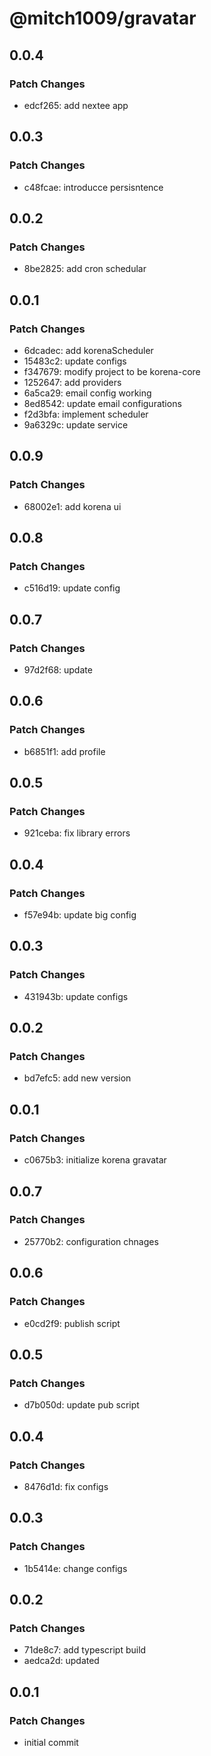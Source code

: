 # @mitch1009/gravatar

## 0.0.4

### Patch Changes

- edcf265: add nextee app

## 0.0.3

### Patch Changes

- c48fcae: introducce persisntence

## 0.0.2

### Patch Changes

- 8be2825: add cron schedular

## 0.0.1

### Patch Changes

- 6dcadec: add korenaScheduler
- 15483c2: update configs
- f347679: modify project to be korena-core
- 1252647: add providers
- 6a5ca29: email config working
- 8ed8542: update email configurations
- f2d3bfa: implement scheduler
- 9a6329c: update service

## 0.0.9

### Patch Changes

- 68002e1: add korena ui

## 0.0.8

### Patch Changes

- c516d19: update config

## 0.0.7

### Patch Changes

- 97d2f68: update

## 0.0.6

### Patch Changes

- b6851f1: add profile

## 0.0.5

### Patch Changes

- 921ceba: fix library errors

## 0.0.4

### Patch Changes

- f57e94b: update big config

## 0.0.3

### Patch Changes

- 431943b: update configs

## 0.0.2

### Patch Changes

- bd7efc5: add new version

## 0.0.1

### Patch Changes

- c0675b3: initialize korena gravatar

## 0.0.7

### Patch Changes

- 25770b2: configuration chnages

## 0.0.6

### Patch Changes

- e0cd2f9: publish script

## 0.0.5

### Patch Changes

- d7b050d: update pub script

## 0.0.4

### Patch Changes

- 8476d1d: fix configs

## 0.0.3

### Patch Changes

- 1b5414e: change configs

## 0.0.2

### Patch Changes

- 71de8c7: add typescript build
- aedca2d: updated

## 0.0.1

### Patch Changes

- initial commit
